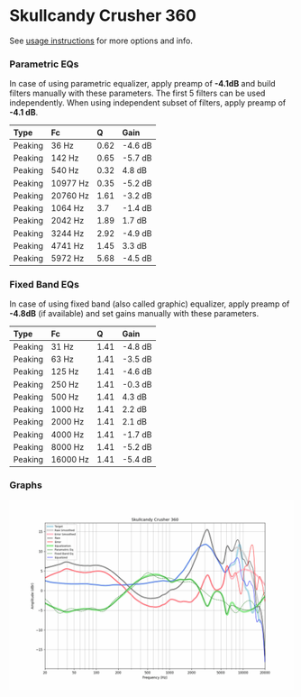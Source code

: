 # Skullcandy Crusher 360
See [usage instructions](https://github.com/jaakkopasanen/AutoEq#usage) for more options and info.

### Parametric EQs
In case of using parametric equalizer, apply preamp of **-4.1dB** and build filters manually
with these parameters. The first 5 filters can be used independently.
When using independent subset of filters, apply preamp of **-4.1 dB**.

| Type    | Fc       |    Q | Gain    |
|:--------|:---------|:-----|:--------|
| Peaking | 36 Hz    | 0.62 | -4.6 dB |
| Peaking | 142 Hz   | 0.65 | -5.7 dB |
| Peaking | 540 Hz   | 0.32 | 4.8 dB  |
| Peaking | 10977 Hz | 0.35 | -5.2 dB |
| Peaking | 20760 Hz | 1.61 | -3.2 dB |
| Peaking | 1064 Hz  | 3.7  | -1.4 dB |
| Peaking | 2042 Hz  | 1.89 | 1.7 dB  |
| Peaking | 3244 Hz  | 2.92 | -4.9 dB |
| Peaking | 4741 Hz  | 1.45 | 3.3 dB  |
| Peaking | 5972 Hz  | 5.68 | -4.5 dB |

### Fixed Band EQs
In case of using fixed band (also called graphic) equalizer, apply preamp of **-4.8dB**
(if available) and set gains manually with these parameters.

| Type    | Fc       |    Q | Gain    |
|:--------|:---------|:-----|:--------|
| Peaking | 31 Hz    | 1.41 | -4.8 dB |
| Peaking | 63 Hz    | 1.41 | -3.5 dB |
| Peaking | 125 Hz   | 1.41 | -4.6 dB |
| Peaking | 250 Hz   | 1.41 | -0.3 dB |
| Peaking | 500 Hz   | 1.41 | 4.3 dB  |
| Peaking | 1000 Hz  | 1.41 | 2.2 dB  |
| Peaking | 2000 Hz  | 1.41 | 2.1 dB  |
| Peaking | 4000 Hz  | 1.41 | -1.7 dB |
| Peaking | 8000 Hz  | 1.41 | -5.2 dB |
| Peaking | 16000 Hz | 1.41 | -5.4 dB |

### Graphs
![](./Skullcandy%20Crusher%20360.png)